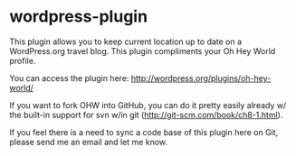 wordpress-plugin
================

This plugin allows you to keep current location up to date on a WordPress.org travel blog. This plugin compliments your Oh Hey World profile.

You can access the plugin here: http://wordpress.org/plugins/oh-hey-world/

If you want to fork OHW into GitHub, you can do it pretty easily already w/ the built-in support for svn w/in git (http://git-scm.com/book/ch8-1.html).

If you feel there is a need to sync a code base of this plugin here on Git, please send me an email and let me know.
